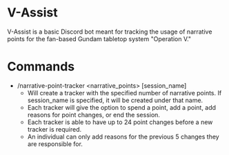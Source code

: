# V-Assist
 
V-Assist is a basic Discord bot meant for tracking the usage of narrative points for the fan-based Gundam tabletop system "Operation V." 

# Commands
- /narrative-point-tracker <narrative_points> [session_name]
	- Will create a tracker with the specified number of narrative points. If session_name is specified, it will be created under that name. 
	- Each tracker will give the option to spend a point, add a point, add reasons for point changes, or end the session. 
	- Each tracker is able to have up to 24 point changes before a new tracker is required.
	- An individual can only add reasons for the previous 5 changes they are responsible for.